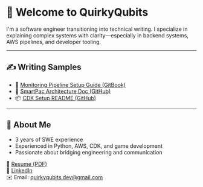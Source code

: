# 👋 Welcome to QuirkyQubits

I'm a software engineer transitioning into technical writing. I specialize in explaining complex systems with clarity—especially in backend systems, AWS pipelines, and developer tooling.

---

## ✍️ Writing Samples

- 📘 [Monitoring Pipeline Setup Guide (GitBook)](https://yourgitbook.gitbook.io/monitoring-pipeline)
- 🧠 [SmartPac Architecture Doc (GitHub)](https://github.com/QuirkyQubits/smartpac-architecture)
- 📦 [CDK Setup README (GitHub)](https://github.com/QuirkyQubits/cdk-setup)

---

## 💼 About Me

- 3 years of SWE experience
- Experienced in Python, AWS, CDK, and game development
- Passionate about bridging engineering and communication

📄 [Resume (PDF)](https://github.com/QuirkyQubits/portfolio/blob/main/resume.pdf)  
💼 [LinkedIn](https://www.linkedin.com/in/jona-huang/)  
✉️ Email: quirkyqubits.dev@gmail.com

